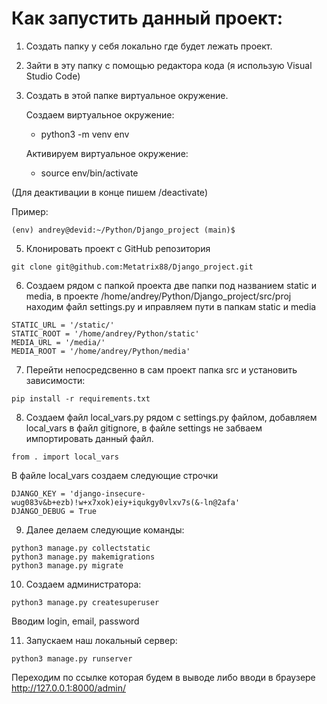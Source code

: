 # Как запустить данный проект:
1. Создать папку у себя локально где будет лежать проект.
2. Зайти в эту папку с помощью редактора кода (я использую Visual Studio Code)
3. Создать в этой папке виртуальное окружение.

    Создаем виртуальное окружение:
    * python3 -m venv env

    Активируем виртуальное окружение:
    * source env/bin/activate

(Для деактивации в конце пишем /deactivate)

Пример:
```
(env) andrey@devid:~/Python/Django_project (main)$
```
5. Клонировать проект с GitHub репозитория
```
git clone git@github.com:Metatrix88/Django_project.git
```
6. Создаем рядом с папкой проекта две папки под названием static и media, в проекте /home/andrey/Python/Django_project/src/proj находим файл settings.py и иправляем пути в папкам static и media

```
STATIC_URL = '/static/'
STATIC_ROOT = '/home/andrey/Python/static'
MEDIA_URL = '/media/'
MEDIA_ROOT = '/home/andrey/Python/media'
```
7.  Перейти непосредсвенно в сам проект папка src и установить зависимости:
```
pip install -r requirements.txt
 ```
8. Создаем файл local_vars.py рядом с settings.py файлом, добавляем local_vars в файл gitignore, в файле settings не забваем импортировать данный файл.
```
from . import local_vars
```
В файле local_vars создаем следующие строчки
```
DJANGO_KEY = 'django-insecure-wug083v&b+ezb)!w+x7xok)eiy+iqukgy0vlxv7s(&-ln@2afa'
DJANGO_DEBUG = True
```
9. Далее делаем следующие команды:
```
python3 manage.py collectstatic
python3 manage.py makemigrations
python3 manage.py migrate
```
10.  Создаем администратора:
```
python3 manage.py createsuperuser
```
Вводим login, email, password

11.  Запускаем наш локальный сервер:
```
python3 manage.py runserver
```
Переходим по ссылке которая будем в выводе либо вводи в браузере http://127.0.0.1:8000/admin/
